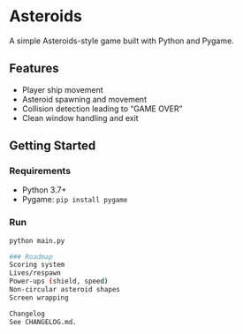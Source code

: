 # Asteroids

A simple Asteroids-style game built with Python and Pygame.

## Features
- Player ship movement
- Asteroid spawning and movement
- Collision detection leading to “GAME OVER”
- Clean window handling and exit

## Getting Started
### Requirements
- Python 3.7+
- Pygame: `pip install pygame`

### Run
```bash
python main.py

### Roadmap
Scoring system
Lives/respawn
Power-ups (shield, speed)
Non-circular asteroid shapes
Screen wrapping

Changelog
See CHANGELOG.md.